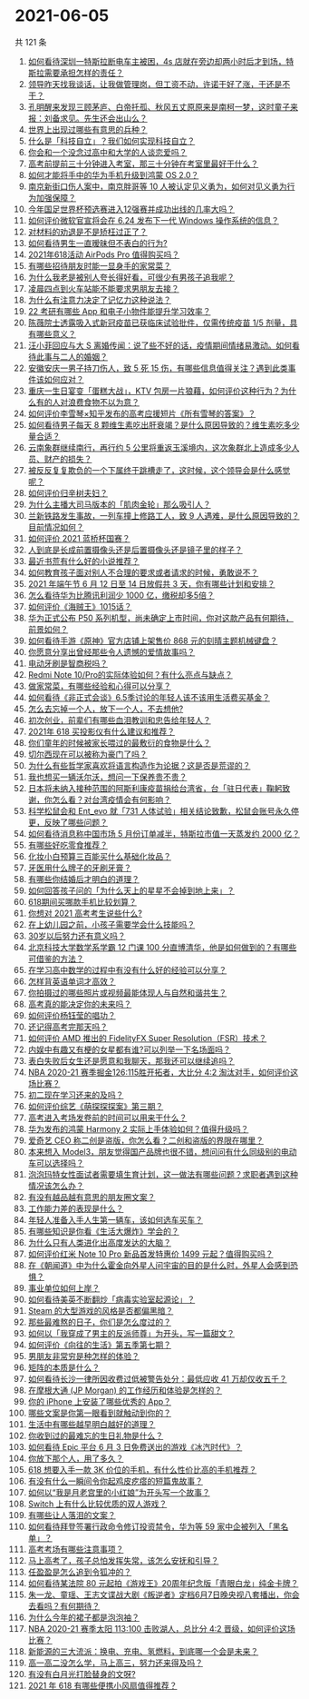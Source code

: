 # 2021-06-05

共 121 条

<!-- BEGIN -->
<!-- 最后更新时间 Sat Jun 05 2021 20:25:04 GMT+0800 (China Standard Time) -->

1. [如何看待深圳一特斯拉断电车主被困，4s
   店就在旁边却两小时后才到场，特斯拉需要承担怎样的责任？](https://www.zhihu.com/question/462688516)
2. [领导昨天找我谈话，让我做管理岗，但工资不动，许诺干好了涨，干还是不干？](https://www.zhihu.com/question/456765880)
3. [孔明醒来发现三顾茅庐、白帝托孤、秋风五丈原原来是南柯一梦，这时童子来报：刘备求见。先生还会出山么？](https://www.zhihu.com/question/335150446)
4. [世界上出现过哪些有意思的兵种？](https://www.zhihu.com/question/419256945)
5. [什么是「科技自立」？我们如何实现科技自立？](https://www.zhihu.com/question/458853728)
6. [你会和一个没念过高中和大学的人谈恋爱吗？](https://www.zhihu.com/question/462293257)
7. [高考前提前三十分钟进入考室，那三十分钟在考室里最好干什么？](https://www.zhihu.com/question/438598661)
8. [如何才能将手中的华为手机升级到鸿蒙 OS 2.0？](https://www.zhihu.com/question/436295623)
9. [南京新街口伤人案中，南京胖哥等 10
   人被认定见义勇为，如何对见义勇为行为加强保障？](https://www.zhihu.com/question/462770395)
10. [今年国足世界杯预选赛进入12强赛并成功出线的几率大吗？](https://www.zhihu.com/question/458794320)
11. [如何评价微软官宣将会在 6.24 发布下一代 Windows
    操作系统的信息？](https://www.zhihu.com/question/462862074)
12. [对材料的劝退是不是矫枉过正了？](https://www.zhihu.com/question/462787240)
13. [如何看待男生一直暧昧但不表白的行为?](https://www.zhihu.com/question/314211216)
14. [2021年618活动 AirPods Pro 值得购买吗？](https://www.zhihu.com/question/462472612)
15. [有哪些招待朋友时能一显身手的家常菜？](https://www.zhihu.com/question/28037354)
16. [为什么我老是被别人夸长得好看，可很少有男孩子追我呢？](https://www.zhihu.com/question/319027663)
17. [凌晨四点到火车站能不能要求男朋友去接？](https://www.zhihu.com/question/463265808)
18. [为什么有注意力决定了记忆力这种说法？](https://www.zhihu.com/question/453067685)
19. [22 考研有哪些 App 和电子小物件能提升学习效率？](https://www.zhihu.com/question/462935512)
20. [陈薇院士透露吸入式新冠疫苗已获临床试验批件，仅需传统疫苗 1/5
    剂量，具有哪些意义？](https://www.zhihu.com/question/462998232)
21. [汪小菲回应与大 S
    离婚传闻：说了些不好的话，疫情期间情绪易激动。如何看待此事与二人的婚姻？](https://www.zhihu.com/question/463252497)
22. [安徽安庆一男子持刀伤人，致 5 死 15
    伤，有哪些信息值得关注？遇到此类事件该如何应对？](https://www.zhihu.com/question/463302382)
23. [重庆一生日宴变「蛋糕大战」，KTV
    包房一片狼藉，如何评价这种行为？为什么有的人对浪费食物不以为意？](https://www.zhihu.com/question/463080691)
24. [如何评价李雪琴×知乎发布的高考应援短片《所有雪琴的答案》？](https://www.zhihu.com/question/463097533)
25. [如何看待男子每天 8
    颗维生素吃出肝衰竭？是什么原因导致的？维生素吃多少量合适？](https://www.zhihu.com/question/463004931)
26. [云南象群继续南行，再行约 5
    公里将重返玉溪境内，这次象群北上造成多少人员、财产的损失？](https://www.zhihu.com/question/463102060)
27. [被反反复复欺负的一个下属终于跳槽走了，这时候，这个领导会是什么感觉呢？](https://www.zhihu.com/question/419717401)
28. [如何评价归辛树夫妇？](https://www.zhihu.com/question/296356537)
29. [为什么主播大司马版本的「肌肉金轮」那么吸引人？](https://www.zhihu.com/question/461688762)
30. [兰新铁路发生事故，一列车撞上修路工人，致 9
    人遇难，是什么原因导致的？目前情况如何？](https://www.zhihu.com/question/463074526)
31. [如何评价 2021 蓝桥杯国赛？](https://www.zhihu.com/question/463261567)
32. [人到底是长成前置摄像头还是后置摄像头还是镜子里的样子？](https://www.zhihu.com/question/66063294)
33. [最近书荒有什么好的小说推荐？](https://www.zhihu.com/question/454175132)
34. [如何教育孩子面对别人不合理的要求或者请求的时候，勇敢说不？](https://www.zhihu.com/question/460662042)
35. [2021 年端午节 6 月 12 日至 14 日放假共 3
    天，你有哪些计划和安排？](https://www.zhihu.com/question/461518659)
36. [怎么看待华为比腾讯利润少 1000 亿，缴税却多5倍？](https://www.zhihu.com/question/462746576)
37. [如何评价《海贼王》1015话？](https://www.zhihu.com/question/463011991)
38. [华为正式公布 P50
    系列机型，尚未确定上市时间，你对这款产品有何期待，前景如何？](https://www.zhihu.com/question/462823371)
39. [如何看待手游《原神》官方店铺上架售价 868
    元的刻晴主题机械键盘？](https://www.zhihu.com/question/462000684)
40. [你愿意分享出曾经那些令人遗憾的爱情故事吗？](https://www.zhihu.com/question/461039473)
41. [电动牙刷是智商税吗？](https://www.zhihu.com/question/60799591)
42. [Redmi Note
    10/Pro的实际体验如何？有什么亮点与缺点？](https://www.zhihu.com/question/462609610)
43. [做家常菜，有哪些经验和心得可以分享？](https://www.zhihu.com/question/19760437)
44. [如何看待《非正式会谈》6.5季讨论的年轻人该不该用生活费买基金？](https://www.zhihu.com/question/463164068)
45. [怎么去忘掉一个人，放下一个人，不去想他?](https://www.zhihu.com/question/460504759)
46. [初次创业，前辈们有哪些血泪教训和忠告给年轻人？](https://www.zhihu.com/question/456798060)
47. [2021年 618 买投影仪有什么建议和推荐？](https://www.zhihu.com/question/458826447)
48. [你们童年的时候被家长喂过的最敷衍的食物是什么？](https://www.zhihu.com/question/462844792)
49. [切尔西现在可以被称为豪门了吗？](https://www.zhihu.com/question/462620225)
50. [为什么有些哲学家喜欢将语言构造作为论据？这是否是荒谬的？](https://www.zhihu.com/question/456701631)
51. [我也想买一辆沃尔沃，想问一下保养贵不贵？](https://www.zhihu.com/question/450454067)
52. [日本将未纳入接种范围的阿斯利康疫苗捐给台湾省，台「驻日代表」鞠躬致谢，你怎么看？对台湾疫情会有何影响？](https://www.zhihu.com/question/463127339)
53. [科学松鼠会和 Ent_evo 就「731
    人体试验」相关结论致歉，松鼠会账号永久停更，反映了哪些问题？](https://www.zhihu.com/question/463111735)
54. [如何看待消息称中国市场 5 月份订单减半，特斯拉市值一天蒸发约 2000
    亿？](https://www.zhihu.com/question/463066556)
55. [有哪些好吃零食推荐？](https://www.zhihu.com/question/453646089)
56. [化妆小白预算三百能买什么基础化妆品？](https://www.zhihu.com/question/454067236)
57. [牙医用什么牌子的牙刷牙膏？](https://www.zhihu.com/question/21064394)
58. [有哪些你结婚后才明白的道理？](https://www.zhihu.com/question/55230947)
59. [如何回答孩子问的「为什么天上的星星不会掉到地上来」？](https://www.zhihu.com/question/322273051)
60. [618期间买哪款手机比较划算？](https://www.zhihu.com/question/463120125)
61. [你想对 2021 高考考生说些什么?](https://www.zhihu.com/question/405718464)
62. [在上幼儿园之前，小孩子需要学会什么技能吗？](https://www.zhihu.com/question/419595992)
63. [30岁以后努力还有意义吗？](https://www.zhihu.com/question/461708777)
64. [北京科技大学数学系学霸 12 门课 100
    分直博清华，他是如何做到的？有哪些可借鉴的方法？](https://www.zhihu.com/question/463055855)
65. [在学习高中数学的过程中有没有什么好的经验可以分享？](https://www.zhihu.com/question/24681105)
66. [怎样背英语单词才高效？](https://www.zhihu.com/question/19580414)
67. [你拍摄过的哪些照片或视频最能体现人与自然和谐共生？](https://www.zhihu.com/question/462030257)
68. [高考真的能决定你的未来吗？](https://www.zhihu.com/question/310160711)
69. [如何评价杨钰莹的唱功？](https://www.zhihu.com/question/23503608)
70. [还记得高考完那天吗？](https://www.zhihu.com/question/454037120)
71. [如何评价 AMD 推出的 FidelityFX Super
    Resolution（FSR）技术？](https://www.zhihu.com/question/462609402)
72. [内娱中有趣又有梗的女星都有谁?可以列举一下名场面吗？](https://www.zhihu.com/question/462892733)
73. [表白失败后女生还是愿意和我聊天，那我还可以继续追吗？](https://www.zhihu.com/question/367730793)
74. [NBA 2020-21 赛季掘金126:115胜开拓者，大比分 4:2
    淘汰对手，如何评价这场比赛？](https://www.zhihu.com/question/463074725)
75. [初二现在学习还来的及吗？](https://www.zhihu.com/question/460694660)
76. [如何评价综艺《萌探探探案》第三期？](https://www.zhihu.com/question/462341726)
77. [高考进入考场发卷前的时间可以用来干什么？](https://www.zhihu.com/question/457299599)
78. [华为发布的鸿蒙 Harmony 2
    实际上手体验如何？值得升级吗？](https://www.zhihu.com/question/458633364)
79. [爱奇艺 CEO 称二创是盗版，你怎么看？二创和盗版的界限在哪里？](https://www.zhihu.com/question/463058796)
80. [本来想入
    Model3，朋友觉得国产品牌也很不错，想问问有什么同级别的电动车可以选择吗？](https://www.zhihu.com/question/462935963)
81. [泡泡玛特女性面试者需要填生育计划，这一做法有哪些问题？求职者遇到这种情况该怎么办？](https://www.zhihu.com/question/463127265)
82. [有没有越品越有意思的朋友圈文案？](https://www.zhihu.com/question/462758762)
83. [工作能力差的表现是什么？](https://www.zhihu.com/question/272082217)
84. [年轻人准备入手人生第一辆车，该如何选车买车？](https://www.zhihu.com/question/462934776)
85. [有哪些知识是你看《生活大爆炸》学会的？](https://www.zhihu.com/question/321167011)
86. [为什么只有人类进化出高度发达的大脑？](https://www.zhihu.com/question/20323967)
87. [如何评价红米 Note 10 Pro 新品首发特惠价 1499
    元起？值得购买吗？](https://www.zhihu.com/question/461503607)
88. [在《朝闻道》中为什么霍金向外星人问宇宙的目的是什么时，外星人会感到恐惧？](https://www.zhihu.com/question/307116324)
89. [事业单位如何上岸？](https://www.zhihu.com/question/345511835)
90. [如何看待美英不断翻炒「病毒实验室起源论」？](https://www.zhihu.com/question/462610953)
91. [Steam 的大型游戏的风格是否都偏黑暗？](https://www.zhihu.com/question/460129234)
92. [那些最难熬的日子，你们是怎么度过的？](https://www.zhihu.com/question/452944848)
93. [如何以「我穿成了男主的反派师尊」为开头，写一篇甜文？](https://www.zhihu.com/question/433065335)
94. [如何评价《向往的生活》第五季第七期？](https://www.zhihu.com/question/463123692)
95. [男朋友非常穷是种怎样的体验？](https://www.zhihu.com/question/26596095)
96. [矩阵的本质是什么？](https://www.zhihu.com/question/22047061)
97. [如何看待长沙一律所因收费过低被警告处分：最低应收 41
    万却仅收五千？](https://www.zhihu.com/question/462810614)
98. [在摩根大通 (JP Morgan) 的工作经历和体验是怎样的？](https://www.zhihu.com/question/22083941)
99. [你的 iPhone 上安装了哪些优秀的 App？](https://www.zhihu.com/question/20857355)
100. [哪些文案是你第一眼看到就触动到你的？](https://www.zhihu.com/question/454171964)
101. [生活中有哪些越早明白越好的道理？](https://www.zhihu.com/question/392680981)
102. [你收到过的最难忘的生日礼物是什么？](https://www.zhihu.com/question/23873759)
103. [如何看待 Epic 平台 6 月 3
     日免费送出的游戏《冰汽时代》？](https://www.zhihu.com/question/463021141)
104. [你放下那个人，用了多久？](https://www.zhihu.com/question/459105986)
105. [618 想要入手一款 3K
     价位的手机，有什么性价比高的手机推荐？](https://www.zhihu.com/question/458336036)
106. [有没有什么一瞬间令你起鸡皮疙瘩的短篇鬼故事？](https://www.zhihu.com/question/382949359)
107. [如何以“我是月老宫里的小红娘”为开头写一个故事？](https://www.zhihu.com/question/455142039)
108. [Switch 上有什么比较优质的双人游戏？](https://www.zhihu.com/question/283561191)
109. [有哪些让人落泪的文案？](https://www.zhihu.com/question/450182895)
110. [如何看待拜登签署行政命令修订投资禁令，华为等 59
     家中企被列入「黑名单」？](https://www.zhihu.com/question/463048861)
111. [高考考场有哪些注意事项？](https://www.zhihu.com/question/461629127)
112. [马上高考了，孩子总怕发挥失常，该怎么安抚和引导？](https://www.zhihu.com/question/462355606)
113. [任盈盈是怎么追到令狐冲的？](https://www.zhihu.com/question/462707077)
114. [如何看待某法院 80
     元起拍《游戏王》20周年纪念版「青眼白龙」纯金卡牌？](https://www.zhihu.com/question/462784002)
115. [朱一龙、童瑶、王志文谍战大剧《叛逆者》定档6月7日晚央视八套播出，你会去看吗？有何期待？](https://www.zhihu.com/question/462905368)
116. [为什么今年的裙子都是泡泡袖？](https://www.zhihu.com/question/397465205)
117. [NBA 2020-21 赛季太阳 113:100 击败湖人，总比分 4:2
     晋级，如何评价这场比赛？](https://www.zhihu.com/question/463061695)
118. [新能源的三大流派：换电、充电、氢燃料，到底哪一个会是未来？](https://www.zhihu.com/question/453005871)
119. [高一高二没怎么学，马上高三，努力还来得及吗？](https://www.zhihu.com/question/461313503)
120. [有没有白月光打脸替身的文呀?](https://www.zhihu.com/question/459071698)
121. [2021 年 618 有哪些便携小风扇值得推荐？](https://www.zhihu.com/question/460200651)

<!-- END -->
